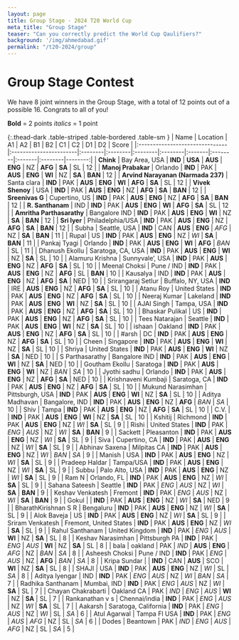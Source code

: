 ```yaml
---
layout: page
title: Group Stage - 2024 T20 World Cup
meta_title: "Group Stage"
teaser: "Can you correctly predict the World Cup Qaulifiers?"
background: '/img/ahmedabad.gif'
permalink: "/t20-2024/group"
---
```


<link href="https://maxcdn.bootstrapcdn.com/bootstrap/3.3.6/css/bootstrap.min.css" rel="stylesheet" />
<script src="https://maxcdn.bootstrapcdn.com/bootstrap/3.3.6/js/bootstrap.min.js"></script>



# Group Stage Contest

We have 8 joint winners in the Group Stage, with a total of 12 points out of a possible 16. Congrats to all of you!

**Bold** = 2 points
_italics_ = 1 point

{:.thead-dark .table-striped .table-bordered .table-sm }
| Name                           | Location               | A1      | A2      | B1      | B2      | C1     | C2      | D1     | D2      |   Score |
|:-------------------------------|:-----------------------|:--------|:--------|:--------|:--------|:-------|:--------|:-------|:--------|--------:|
| **Chink**                          | Bay Area, USA          | **IND** | **USA** | **AUS** | **ENG** | NZ     | **AFG** | **SA** | SL      |      12 |
| **Manoj Prabakar**                 | Orlando                | **IND** | PAK     | **AUS** | **ENG** | **WI** | NZ      | **SA** | **BAN** |      12 |
| **Arvind Narayanan (Narmada 237)** | Santa clara            | **IND** | PAK     | **AUS** | **ENG** | **WI** | **AFG** | **SA** | SL      |      12 |
| **Vivek Shenoy**                   | USA                    | **IND** | PAK     | **AUS** | **ENG** | NZ     | **AFG** | **SA** | **BAN** |      12 |
| **Sreenivas G**                    | Cupertino, US          | **IND** | PAK     | **AUS** | **ENG** | NZ     | **AFG** | **SA** | **BAN** |      12 |
| **R. Santhanam**                   | IND                    | **IND** | PAK     | **AUS** | **ENG** | **WI** | **AFG** | **SA** | SL      |      12 |
| **Amritha Parthasarathy**          | Bangalore IND          | **IND** | PAK     | **AUS** | **ENG** | **WI** | NZ      | **SA** | **BAN** |      12 |
| **Sri Iyer**                       | Philadelphia/USA       | **IND** | PAK     | **AUS** | **ENG** | NZ     | **AFG** | **SA** | **BAN** |      12 |
| Subha                          | Seattle, USA           | **IND** | CAN     | **AUS** | **ENG** | *AFG*  | NZ      | **SA** | **BAN** |      11 |
| Rupal                          | US                     | **IND** | PAK     | **AUS** | **ENG** | NZ     | *WI*    | **SA** | **BAN** |      11 |
| Pankaj Tyagi                   | Orlando                | **IND** | PAK     | **AUS** | **ENG** | **WI** | **AFG** | *BAN*  | SL      |      11 |
| Dhanush Ekollu                 | Saratoga, CA, USA      | **IND** | PAK     | **AUS** | **ENG** | **WI** | NZ      | **SA** | SL      |      10 |
| Alamuru Krishna                | Sunnyvale’, USA        | **IND** | PAK     | **AUS** | **ENG** | NZ     | **AFG** | **SA** | SL      |      10 |
| Meenal Choksi                  | Pune / IND             | **IND** | PAK     | **AUS** | **ENG** | NZ     | **AFG** | SL     | **BAN** |      10 |
| Kausalya                       | IND                    | **IND** | PAK     | **AUS** | **ENG** | NZ     | **AFG** | **SA** | NED     |      10 |
| Srirangaraj Setlur             | Buffalo, NY, USA       | **IND** | IRE     | **AUS** | **ENG** | NZ     | **AFG** | **SA** | SL      |      10 |
| Atanu Roy                      | United States          | **IND** | PAK     | **AUS** | **ENG** | NZ     | **AFG** | **SA** | SL      |      10 |
| Neeraj Kumar                   | Lakeland               | **IND** | PAK     | **AUS** | **ENG** | **WI** | NZ      | **SA** | SL      |      10 |
| AJAI Singh                     | Tampa, USA             | **IND** | PAK     | **AUS** | **ENG** | NZ     | **AFG** | **SA** | SL      |      10 |
| Bhaskar Pulikal                | US                     | **IND** | PAK     | **AUS** | **ENG** | NZ     | **AFG** | **SA** | SL      |      10 |
| Tees Natarajan                 | Seattle                | **IND** | PAK     | **AUS** | **ENG** | **WI** | NZ      | **SA** | SL      |      10 |
| ishaan                         | Oakland                | **IND** | PAK     | **AUS** | **ENG** | NZ     | **AFG** | **SA** | SL      |      10 |
| #arsh                          | DC                     | **IND** | PAK     | **AUS** | **ENG** | NZ     | **AFG** | **SA** | SL      |      10 |
| Cheen                          | Singapore              | **IND** | PAK     | **AUS** | **ENG** | **WI** | NZ      | **SA** | SL      |      10 |
| Shriya                         | United States          | **IND** | PAK     | **AUS** | **ENG** | **WI** | NZ      | **SA** | NED     |      10 |
| S Parthasarathy                | Bangalore IND          | **IND** | PAK     | **AUS** | **ENG** | **WI** | NZ      | **SA** | NED     |      10 |
| Goutham Ekollu                 | Saratoga               | **IND** | PAK     | **AUS** | **ENG** | **WI** | NZ      | *BAN*  | *SA*    |      10 |
| Jyothi sadhu                   | Orlando                | **IND** | PAK     | **AUS** | **ENG** | NZ     | **AFG** | **SA** | NED     |      10 |
| Krishnaveni Kumbaji            | Saratoga, CA           | **IND** | PAK     | **AUS** | **ENG** | NZ     | **AFG** | **SA** | SL      |      10 |
| Mukund Narasimhan              | Pittsburgh, USA        | **IND** | PAK     | **AUS** | **ENG** | **WI** | NZ      | **SA** | SL      |      10 |
| Aditya Madhavan                | Bangalore, IND         | **IND** | PAK     | **AUS** | **ENG** | NZ     | **AFG** | *BAN*  | *SA*    |      10 |
| Shiv                           | Tampa                  | **IND** | PAK     | **AUS** | **ENG** | NZ     | **AFG** | **SA** | SL      |      10 |
| C.V.                           |                        | **IND** | PAK     | **AUS** | **ENG** | **WI** | NZ      | **SA** | SL      |      10 |
| Kshitij                        | Richmond               | **IND** | PAK     | **AUS** | **ENG** | NZ     | *WI*    | **SA** | SL      |       9 |
| Rishi                          | United States          | **IND** | PAK     | *ENG*   | *AUS*   | NZ     | *WI*    | **SA** | **BAN** |       9 |
| Sackett                        | Pleasanton             | **IND** | PAK     | **AUS** | **ENG** | NZ     | *WI*    | **SA** | SL      |       9 |
| Siva                           | Cupertino, CA          | **IND** | PAK     | **AUS** | **ENG** | NZ     | *WI*    | **SA** | SL      |       9 |
| Abhinav Saxena                 | Milpitas CA            | **IND** | PAK     | **AUS** | **ENG** | NZ     | *WI*    | *BAN*  | *SA*    |       9 |
| Manish                         | USA                    | **IND** | PAK     | **AUS** | **ENG** | NZ     | *WI*    | **SA** | SL      |       9 |
| Pradeep Haldar                 | Tampa/USA              | **IND** | PAK     | **AUS** | **ENG** | NZ     | *WI*    | **SA** | SL      |       9 |
| Subbu                          | Palo Alto, USA         | **IND** | PAK     | **AUS** | **ENG** | NZ     | *WI*    | **SA** | SL      |       9 |
| Ram N                          | Orlando, FL            | **IND** | PAK     | **AUS** | **ENG** | NZ     | *WI*    | **SA** | SL      |       9 |
| Sahana Sateesh                 | Seattle                | **IND** | PAK     | *ENG*   | *AUS*   | NZ     | *WI*    | **SA** | **BAN** |       9 |
| Keshav Venkatesh               | Fremont                | **IND** | PAK     | *ENG*   | *AUS*   | NZ     | *WI*    | **SA** | **BAN** |       9 |
| Gokul                          |                        | **IND** | PAK     | **AUS** | **ENG** | NZ     | *WI*    | **SA** | NED     |       9 |
| BharathKirishnan S R           | Bengaluru              | **IND** | PAK     | **AUS** | **ENG** | NZ     | *WI*    | **SA** | SL      |       9 |
| Alok Baveja                    | US                     | **IND** | PAK     | **AUS** | **ENG** | NZ     | *WI*    | **SA** | SL      |       9 |
| Sriram Venkatesh               | Fremont, United States | **IND** | PAK     | **AUS** | **ENG** | NZ     | *WI*    | **SA** | SL      |       9 |
| Rahul Santhanam                | United Kingdom         | **IND** | PAK     | *ENG*   | *AUS*   | **WI** | NZ      | **SA** | SL      |       8 |
| Keshav Narasimhan              | Pittsburgh PA          | **IND** | PAK     | *ENG*   | *AUS*   | **WI** | NZ      | **SA** | SL      |       8 |
| bala                           | oakland                | PAK     | *IND*   | **AUS** | **ENG** | *AFG*  | NZ      | *BAN*  | *SA*    |       8 |
| Asheesh Choksi                 | Pune / IND             | **IND** | PAK     | *ENG*   | *AUS*   | NZ     | **AFG** | *BAN*  | *SA*    |       8 |
| Kripa Sundar                   |                        | **IND** | CAN     | **AUS** | SCO     | **WI** | NZ      | **SA** | SL      |       8 |
| SHAJI                          | USA                    | **IND** | PAK     | **AUS** | **ENG** | NZ     | *WI*    | SL     | *SA*    |       8 |
| Aditya Iyengar                 | IND                    | **IND** | PAK     | *ENG*   | *AUS*   | NZ     | *WI*    | *BAN*  | *SA*    |       7 |
| Radhika Santhanam              | Mumbai, IND            | **IND** | PAK     | *ENG*   | *AUS*   | NZ     | *WI*    | **SA** | SL      |       7 |
| Chayan Chakrabarti             | Oakland CA             | PAK     | *IND*   | *ENG*   | *AUS*   | **WI** | NZ      | **SA** | SL      |       7 |
| Rankanathan v s                | Chennai/india          | **IND** | PAK     | *ENG*   | *AUS*   | NZ     | *WI*    | **SA** | SL      |       7 |
| Aakarsh                        | Saratoga, California   | **IND** | PAK     | *ENG*   | *AUS*   | NZ     | *WI*    | SL     | *SA*    |       6 |
| Atul Agarwal                   | Tampa Fl USA           | **IND** | PAK     | *ENG*   | *AUS*   | *AFG*  | NZ      | SL     | *SA*    |       6 |
| Dodes                          | Beantown               | PAK     | *IND*   | *ENG*   | *AUS*   | *AFG*  | NZ      | SL     | *SA*    |       5 |